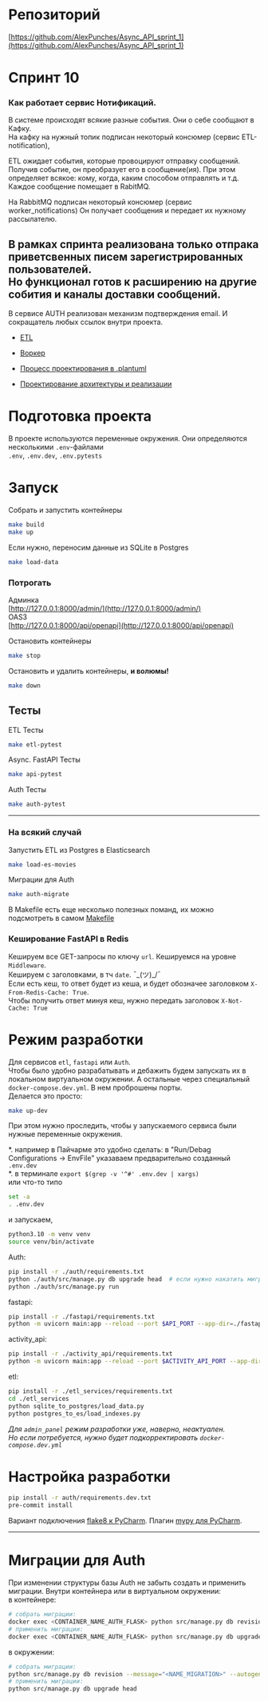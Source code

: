 
# Репозиторий
[https://github.com/AlexPunches/Async_API_sprint_1](https://github.com/AlexPunches/Async_API_sprint_1)

# Спринт 10
### Как работает сервис Нотификаций.

В системе происходят всякие разные события. Они о себе сообщают в Кафку.  
На кафку на нужный топик подписан некоторый консюмер (сервис ETL-notification),
  
ETL ожидает события, которые провоцируют отправку сообщений.
Получив событие, он преобразует его в сообщение(ия). 
При этом определяет всякое: кому, когда, каким способом отправлять и т.д.
Каждое сообщение помещает в RabitMQ.  
  
На RabbitMQ подписан некоторый консюмер (сервис worker_notifications)
Он получает сообщения и передает их нужному рассылателю. 

В рамках спринта реализована только отпрака приветсвенных писем зарегистрированных пользователей.  
Но функционал готов к расширению на другие собития и каналы доставки сообщений.
----
В сервисе AUTH реализован механизм подтверждения email. И сокращатель любых ссылок внутри проекта.


- [ETL](https://github.com/AlexPunches/Async_API_sprint_1/blob/main/etl_notifications)  
- [Воркер](https://github.com/AlexPunches/Async_API_sprint_1/blob/main/worker_notifications)  

- [Процесс проектирования в .plantuml](https://github.com/AlexPunches/Async_API_sprint_1/tree/main/documentation/architecture/sprint_10)
- [Проектирование архитектуры и реализации](https://github.com/AlexPunches/Async_API_sprint_1/tree/main/documentation/design/sprint_10)


# Подготовка проекта

В проекте используются переменные окружения. Они определяются несколькими  `.env`-файлами  
`.env`, `.env.dev`, `.env.pytests`  


# Запуск

Собрать и запустить контейнеры
```bash
make build
make up
```

Если нужно, переносим данные из SQLite в Postgres
```bash
make load-data
```

### Потрогать
Админка  
[http://127.0.0.1:8000/admin/](http://127.0.0.1:8000/admin/)  
OAS3  
[http://127.0.0.1:8000/api/openapi](http://127.0.0.1:8000/api/openapi)  

Остановить контейнеры
```bash
make stop
```

Остановить и удалить контейнеры, **и волюмы!**
```bash
make down
```


## Тесты

ETL Тесты
```bash
make etl-pytest
```
Async. FastAPI Тесты
```bash
make api-pytest
```
Auth Тесты
```bash
make auth-pytest
```

----

### На всякий случай
Запустить ETL из Postgres в Elasticsearch
```bash
make load-es-movies
```
Миграции для Auth
```bash
make auth-migrate
```

В Makefile есть еще несколько полезных поманд, их можно подсмотреть в самом [Makefile](Makefile)

### Кеширование FastAPI в Redis
Кешируем все GET-запросы по ключу `url`. Кешируемся на уровне `Middleware`.  
Кешируем с заголовками, в тч `date`. ¯\_(ツ)_/¯  
Если есть кеш, то ответ будет из кеша, и будет обозначее заголовком  `X-From-Redis-Cache: True`.  
Чтобы получить ответ минуя кеш, нужно передать заголовок `X-Not-Cache: True`  


# Режим разработки 

Для сервисов `etl`, `fastapi` или `Auth`.  
Чтобы было удобно разрабатывать и дебажить будем запускать их в локальном виртуальном окружении.
А остальные через специальный `docker-compose.dev.yml`. В нем проброшены порты.  
Делается это просто:
```bash
make up-dev
```
При этом нужно проследить, чтобы у запускаемого сервиса были нужные переменные окружения.  

*. например в Пайчарме это удобно сделать:
в "Run/Debag Configurations -> EnvFile" указаваем предварительно созданный `.env.dev`  
*. в терминале `export $(grep -v '^#' .env.dev | xargs)`  
или что-то типо
```bash
set -a
. .env.dev
```
и запускаем, 
```bash
python3.10 -m venv venv
source venv/bin/activate
```
Auth:
```bash
pip install -r ./auth/requirements.txt
python ./auth/src/manage.py db upgrade head  # если нужно накатить миграции
python ./auth/src/manage.py run
```
fastapi:
```bash
pip install -r ./fastapi/requirements.txt
python -m uvicorn main:app --reload --port $API_PORT --app-dir=./fastapi/src/
```
activity_api:
```bash
pip install -r ./activity_api/requirements.txt
python -m uvicorn main:app --reload --port $ACTIVITY_API_PORT --app-dir=./activity_api/src/
```
etl:
```bash
pip install -r ./etl_services/requirements.txt
cd ./etl_services
python sqlite_to_postgres/load_data.py
python postgres_to_es/load_indexes.py
```

_Для `admin_panel` режим разработки уже, наверно, неактуален._  
_Но если потребуется, нужно будет подкорректировать `docker-compose.dev.yml`_  

# Настройка разработки

```bash
pip install -r auth/requirements.dev.txt
pre-commit install
```

Вариант подключения [flake8 к PyCharm](https://melevir.medium.com/pycharm-loves-flake-671c7fac4f52).
Плагин [mypy для PyCharm](https://plugins.jetbrains.com/plugin/11086-mypy).




____
# Миграции для Auth
При изменении структуры базы Auth не забыть создать и применить миграции.
Внутри контейнера или в виртуальном окружении:  
в контейнере:
```bash
# собрать миграции:
docker exec <CONTAINER_NAME_AUTH_FLASK> python src/manage.py db revision --message="<NAME_MIGRATION>" --autogenerate
# применить миграции:
docker exec <CONTAINER_NAME_AUTH_FLASK> python src/manage.py db upgrade head
```
в окружении:
```bash
# собрать миграции:
python src/manage.py db revision --message="<NAME_MIGRATION>" --autogenerate
# применить миграции:
python src/manage.py db upgrade head
```